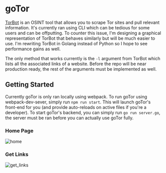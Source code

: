 # goTor

[TorBot](https://github.com/DedSecInside/TorBoT) is an OSINT tool that allows you to scrape Tor sites and pull relevant information. It's currently ran using CLI which can be tedious for some users and can be offputting. To counter this issue, I'm designing a graphical representation of TorBot that behaves similarly but will be much easier to use. I'm rewriting TorBot in Golang instead of Python so I hope to see performance gains as well.

The only method that works currently is the `-l` argument from TorBot which lists all the associated links of a website. Before the repo will be near production ready, the rest of the arguments must be implemented as well.

## Getting Started

Currently goTor is only ran locally using webpack. To run goTor using webpack-dev-sever, simply run `npm run start`. This will launch goTor's front-end for you (and provide auto-reloads on active files if you're a developer). To start goTor's backend, you can simply run `go run server.go`, the server must be ran before you can actually use goTor fully.

### Home Page
![home](https://raw.github.com/KingAkeem/goTor/master/screenshots/Home_page.png)

### Get Links
![get_links](https://raw.github.com/KingAkeem/goTor/master/screenshots/Results.png)
